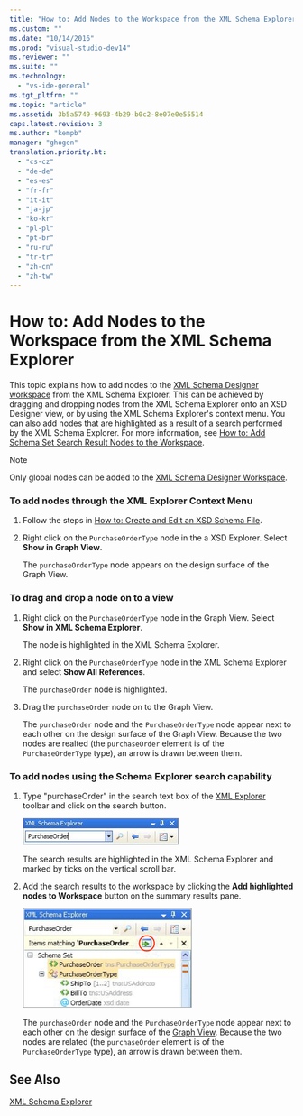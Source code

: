 ```yaml
---
title: "How to: Add Nodes to the Workspace from the XML Schema Explorer"
ms.custom: ""
ms.date: "10/14/2016"
ms.prod: "visual-studio-dev14"
ms.reviewer: ""
ms.suite: ""
ms.technology: 
  - "vs-ide-general"
ms.tgt_pltfrm: ""
ms.topic: "article"
ms.assetid: 3b5a5749-9693-4b29-b0c2-8e07e0e55514
caps.latest.revision: 3
ms.author: "kempb"
manager: "ghogen"
translation.priority.ht: 
  - "cs-cz"
  - "de-de"
  - "es-es"
  - "fr-fr"
  - "it-it"
  - "ja-jp"
  - "ko-kr"
  - "pl-pl"
  - "pt-br"
  - "ru-ru"
  - "tr-tr"
  - "zh-cn"
  - "zh-tw"
---
```

# How to: Add Nodes to the Workspace from the XML Schema Explorer
This topic explains how to add nodes to the [XML Schema Designer workspace](../reference/xml-schema-designer-workspace.md) from the XML Schema Explorer. This can be achieved by dragging and dropping nodes from the XML Schema Explorer onto an XSD Designer view, or by using the XML Schema Explorer's context menu. You can also add nodes that are highlighted as a result of a search performed by the XML Schema Explorer. For more information, see [How to: Add Schema Set Search Result Nodes to the Workspace](../reference/how-to--add-schema-set-search-result-nodes-to-the-workspace.md).  
  
> [!NOTE]
>  Only global nodes can be added to the [XML Schema Designer Workspace](../reference/xml-schema-designer-workspace.md).  
  
### To add nodes through the XML Explorer Context Menu  
  
1.  Follow the steps in [How to: Create and Edit an XSD Schema File](../reference/how-to--create-and-edit-an-xsd-schema-file.md).  
  
2.  Right click on the `PurchaseOrderType` node in the a XSD Explorer. Select **Show in Graph View**.  
  
     The `purchaseOrderType` node appears on the design surface of the Graph View.  
  
### To drag and drop a node on to a view  
  
1.  Right click on the `PurchaseOrderType` node in the Graph View. Select **Show in XML Schema Explorer**.  
  
     The node is highlighted in the XML Schema Explorer.  
  
2.  Right click on the `PurchaseOrderType` node in the XML Schema Explorer and select **Show All References**.  
  
     The `purchaseOrder` node is highlighted.  
  
3.  Drag the `purchaseOrder` node on to the Graph View.  
  
     The `purchaseOrder` node and the `PurchaseOrderType` node appear next to each other on the design surface of the Graph View. Because the two nodes are realted (the `purchaseOrder` element is of the `PurchaseOrderType` type), an arrow is drawn between them.  
  
### To add nodes using the Schema Explorer search capability  
  
1.  Type "purchaseOrder" in the search text box of the [XML Explorer](../reference/xml-schema-explorer.md) toolbar and click on the search button.  
  
     ![XML Schema Explorer Keyword Search](../reference/media/schemaexplorersearch.gif "SchemaExplorerSearch")  
  
     The search results are highlighted in the XML Schema Explorer and marked by ticks on the vertical scroll bar.  
  
2.  Add the search results to the workspace by clicking the **Add highlighted nodes to Workspace** button on the summary results pane.  
  
     ![XML Schema Explorer Search Result](../reference/media/schemaexplorersearchresult.gif "SchemaExplorerSearchResult")  
  
     The `purchaseOrder` node and the `PurchaseOrderType` node appear next to each other on the design surface of the [Graph View](../reference/graph-view.md). Because the two nodes are related (the `purchaseOrder` element is of the `PurchaseOrderType` type), an arrow is drawn between them.  
  
## See Also  
 [XML Schema Explorer](../reference/xml-schema-explorer.md)